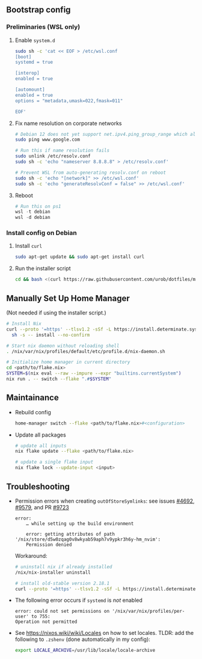 ## Bootstrap config

### Preliminaries (WSL only)

1. Enable `system.d`

   ```sh
   sudo sh -c 'cat << EOF > /etc/wsl.conf
   [boot]
   systemd = true

   [interop]
   enabled = true

   [automount]
   enabled = true
   options = "metadata,umask=022,fmask=011"

   EOF'
   ```

2. Fix name resolution on corporate networks

   ```sh
   # Debian 12 does not yet support net.ipv4.ping_group_range which allows non-root pings
   sudo ping www.google.com

   # Run this if name resolution fails
   sudo unlink /etc/resolv.conf
   sudo sh -c 'echo "nameserver 8.8.8.8" > /etc/resolv.conf'

   # Prevent WSL from auto-generating resolv.conf on reboot
   sudo sh -c 'echo "[network]" >> /etc/wsl.conf'
   sudo sh -c 'echo "generateResolvConf = false" >> /etc/wsl.conf'
   ```

3. Reboot

   ```ps1
   # Run this on ps1
   wsl -t debian
   wsl -d debian
   ```

### Install config on Debian

1. Install `curl`

   ```sh
   sudo apt-get update && sudo apt-get install curl
   ```

2. Run the installer script

   ```sh
   cd && bash <(curl https://raw.githubusercontent.com/urob/dotfiles/main/bootstrap.sh)
   ```

## Manually Set Up Home Manager

(Not needed if using the installer script.)

```sh
# Install Nix
curl --proto '=https' --tlsv1.2 -sSf -L https://install.determinate.systems/nix | 
  sh -s -- install --no-confirm

# Start nix daemon without reloading shell
. /nix/var/nix/profiles/default/etc/profile.d/nix-daemon.sh

# Initialize home manager in current directory
cd <path/to/flake.nix>
SYSTEM=$(nix eval --raw --impure --expr "builtins.currentSystem")
nix run . -- switch --flake ".#$SYSTEM"
```

## Maintainance

- Rebuild config

  ```sh
  home-manager switch --flake <path/to/flake.nix>#<configuration>
  ```

- Update all packages

  ```sh
  # update all inputs
  nix flake update --flake <path/to/flake.nix>

  # update a single flake input
  nix flake lock --update-input <input>
  ```

## Troubleshooting

- Permission errors when creating `outOfStoreSymlinks`: see issues
  [#4692](https://github.com/nix-community/home-manager/issues/4692),
  [#9579](https://github.com/NixOS/nix/issues/9579), and PR
  [#9723](https://github.com/NixOS/nix/pull/9723)

  ```
  error:
      … while setting up the build environment

      error: getting attributes of path '/nix/store/d5w0zqag0v8wkyab59aph7v9ypkr3h6y-hm_nvim':
      Permission denied
  ```

  Workaround:

  ```sh
  # uninstall nix if already installed
  /nix/nix-installer uninstall

  # install old-stable version 2.18.1
  curl --proto '=https' --tlsv1.2 -sSf -L https://install.determinate.systems/nix | sh -s -- install --nix-package-url https://releases.nixos.org/nix/nix-2.18.1/nix-2.18.1-x86_64-linux.tar.xz
  ```

- The following error occurs if `systemd` is _not_ enabled

  ```
  error: could not set permissions on '/nix/var/nix/profiles/per-user' to 755:
  Operation not permitted
  ```

- See https://nixos.wiki/wiki/Locales on how to set locales. TLDR: add the
  following to `.zshenv` (done automatically in my config):

  ```sh
  export LOCALE_ARCHIVE=/usr/lib/locale/locale-archive
  ```
